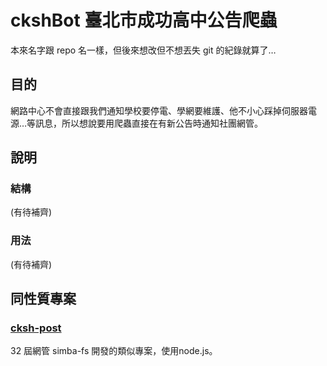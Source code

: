 # ckshBot 臺北市成功高中公告爬蟲
本來名字跟 repo 名一樣，但後來想改但不想丟失 git 的紀錄就算了…

## 目的
網路中心不會直接跟我們通知學校要停電、學網要維護、他不小心踩掉伺服器電源…等訊息，所以想說要用爬蟲直接在有新公告時通知社團網管。

## 說明
### 結構
(有待補齊)

### 用法
(有待補齊)

## 同性質專案
### [cksh-post](https://github.com/simba-fs/cksh-post)
32 屆網管 simba-fs 開發的類似專案，使用node.js。
